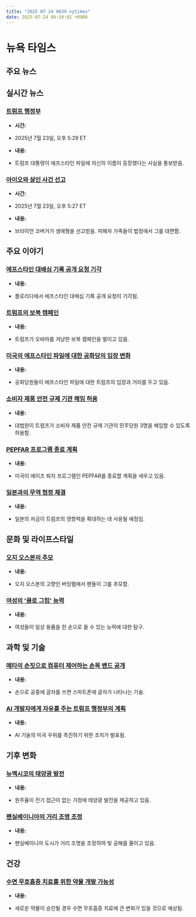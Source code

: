 ```yaml
---
title: "2025 07 24 0639 nytimes"
date: 2025-07-24 06:39:02 +0900
---
```


# 뉴욕 타임스
## 주요 뉴스

## 실시간 뉴스
### [트럼프 행정부](https://www.nytimes.com/live/2025/07/23/us/trump-news)
- **시간:**
* 2025년 7월 23일, 오후 5:29 ET
- **내용:**
* 트럼프 대통령이 에프스타인 파일에 자신의 이름이 등장했다는 사실을 통보받음.
### [아이오와 살인 사건 선고](https://www.nytimes.com/live/2025/07/23/us/kohberger-idaho-murders)
- **시간:**
* 2025년 7월 23일, 오후 5:27 ET
- **내용:**
* 브라이언 코버거가 생애형을 선고받음. 피해자 가족들이 법정에서 그를 대면함.

## 주요 이야기
### [에프스타인 대배심 기록 공개 요청 기각](https://www.nytimes.com/2025/07/23/us/politics/florida-epstein-transcripts-unsealed-denied.html)
- **내용:**
* 플로리다에서 에프스타인 대배심 기록 공개 요청이 기각됨.
### [트럼프의 보복 캠페인](https://www.nytimes.com/2025/07/23/us/politics/trump-obama-retribution.html)
- **내용:**
* 트럼프가 오바마를 겨냥한 보복 캠페인을 벌이고 있음.
### [미국의 에프스타인 파일에 대한 공화당의 입장 변화](https://www.nytimes.com/2025/07/23/us/politics/epstein-trump-republicans.html)
- **내용:**
* 공화당원들이 에프스타인 파일에 대한 트럼프의 입장과 거리를 두고 있음.
### [소비자 제품 안전 규제 기관 해임 허용](https://www.nytimes.com/2025/07/23/us/politics/supreme-court-consumer-product-commission.html)
- **내용:**
* 대법원이 트럼프가 소비자 제품 안전 규제 기관의 민주당원 3명을 해임할 수 있도록 허용함.
### [PEPFAR 프로그램 종료 계획](https://www.nytimes.com/2025/07/23/health/pepfar-shutdown.html)
- **내용:**
* 미국이 에이즈 퇴치 프로그램인 PEPFAR를 종료할 계획을 세우고 있음.
### [일본과의 무역 협정 체결](https://www.nytimes.com/2025/07/23/business/economy/japan-fund-trump-tariffs-trade.html)
- **내용:**
* 일본의 자금이 트럼프의 영향력을 확대하는 데 사용될 예정임.

## 문화 및 라이프스타일
### [오지 오스본의 추모](https://www.nytimes.com/2025/07/23/arts/music/ozzy-osbourne-dead.html)
- **내용:**
* 오지 오스본의 고향인 버밍햄에서 팬들이 그를 추모함.
### [여성의 '클로 그립' 능력](https://www.nytimes.com/2025/07/23/style/claw-grip-women-holding-things.html)
- **내용:**
* 여성들이 일상 용품을 한 손으로 들 수 있는 능력에 대한 탐구.

## 과학 및 기술
### [메타의 손짓으로 컴퓨터 제어하는 손목 밴드 공개](https://www.nytimes.com/2025/07/23/science/meta-computer-wristband-reardon.html)
- **내용:**
* 손으로 공중에 글자를 쓰면 스마트폰에 글자가 나타나는 기술.
### [AI 개발자에게 자유를 주는 트럼프 행정부의 계획](https://www.nytimes.com/2025/07/23/technology/trump-ai-executive-orders.html)
- **내용:**
* AI 기술의 미국 우위를 촉진하기 위한 조치가 발표됨.

## 기후 변화
### [뉴멕시코의 태양광 발전](https://www.nytimes.com/2025/07/22/climate/new-mexico-navajo-power.html)
- **내용:**
* 원주율이 전기 접근이 없는 가정에 태양광 발전을 제공하고 있음.
### [펜실베이니아의 거리 조명 조정](https://www.nytimes.com/2025/07/22/climate/pennsylvania-pittsburgh-light-pollution.html)
- **내용:**
* 펜실베이니아 도시가 거리 조명을 조정하여 빛 공해를 줄이고 있음.

## 건강
### [수면 무호흡증 치료를 위한 약물 개발 가능성](https://www.nytimes.com/2025/07/23/well/apnimed-sleep-apnea-clinical-trial-ad109.html)
- **내용:**
* 새로운 약물이 승인될 경우 수면 무호흡증 치료에 큰 변화가 있을 것으로 예상됨.